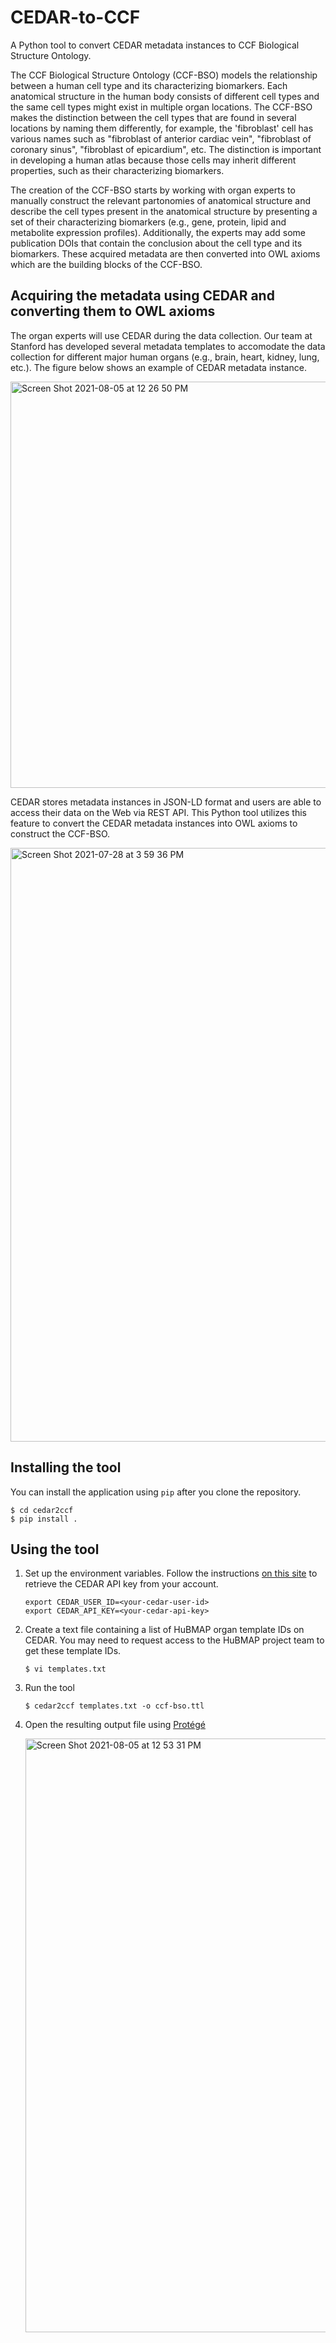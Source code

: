 # CEDAR-to-CCF

A Python tool to convert CEDAR metadata instances to CCF Biological Structure Ontology.

The CCF Biological Structure Ontology (CCF-BSO) models the relationship between a human cell type and its characterizing biomarkers. Each anatomical structure in the human body consists of different cell types and the same cell types might exist in multiple organ locations. The CCF-BSO makes the distinction between the cell types that are found in several locations by naming them differently, for example, the 'fibroblast' cell has various names such as "fibroblast of anterior cardiac vein", "fibroblast of coronary sinus", "fibroblast of epicardium", etc. The distinction is important in developing a human atlas because those cells may inherit different properties, such as their characterizing biomarkers.

The creation of the CCF-BSO starts by working with organ experts to manually construct the relevant partonomies of anatomical structure and describe the cell types present in the anatomical structure by presenting a set of their characterizing biomarkers (e.g., gene, protein, lipid and metabolite expression profiles). Additionally, the experts may add some publication DOIs that contain the conclusion about the cell type and its biomarkers. These acquired metadata are then converted into OWL axioms which are the building blocks of the CCF-BSO.

## Acquiring the metadata using CEDAR and converting them to OWL axioms

The organ experts will use CEDAR during the data collection. Our team at Stanford has developed several metadata templates to accomodate the data collection for different major human organs (e.g., brain, heart, kidney, lung, etc.). The figure below shows an example of CEDAR metadata instance.

<img width="650" alt="Screen Shot 2021-08-05 at 12 26 50 PM" src="https://user-images.githubusercontent.com/5062950/128409356-b12d953d-6001-4cbc-bc8b-86df4f9af984.png">

CEDAR stores metadata instances in JSON-LD format and users are able to access their data on the Web via REST API. This Python tool utilizes this feature to convert the CEDAR metadata instances into OWL axioms to construct the CCF-BSO.

<img width="950" alt="Screen Shot 2021-07-28 at 3 59 36 PM" src="https://user-images.githubusercontent.com/5062950/128410465-0a711e2f-3911-4639-9bdb-3996f1857c9b.png">

## Installing the tool

You can install the application using `pip` after you clone the repository.
```
$ cd cedar2ccf
$ pip install .
```

## Using the tool

1. Set up the environment variables. Follow the instructions [on this site](https://metadatacenter.github.io/cedar-manual/advanced_topics/b2_cedars_api/) to retrieve the CEDAR API key from your account.
   ```
   export CEDAR_USER_ID=<your-cedar-user-id>
   export CEDAR_API_KEY=<your-cedar-api-key>
   ```

2. Create a text file containing a list of HuBMAP organ template IDs on CEDAR. You may need to request access to the HuBMAP project team to get these template IDs.
   ```
   $ vi templates.txt 
   ```

3. Run the tool
   ```
   $ cedar2ccf templates.txt -o ccf-bso.ttl
   ```

4. Open the resulting output file using [Protégé](https://protege.stanford.edu/)

   <img width="950" alt="Screen Shot 2021-08-05 at 12 53 31 PM" src="https://user-images.githubusercontent.com/5062950/128412602-d0666515-a325-4d1e-b778-914e941bed36.png">
